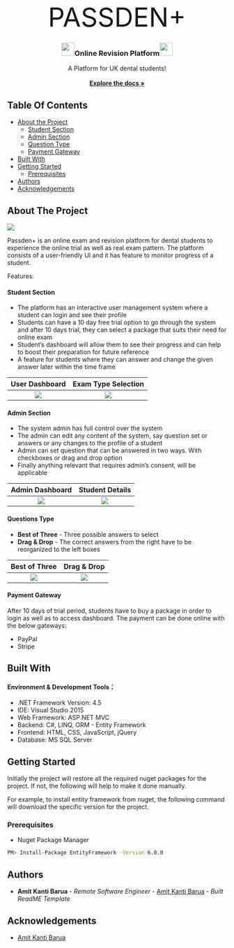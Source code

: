 <p align="center">
  <a style="text-decoration: none; font-size:60px;" href="https://github.com/tilamit/Online-Examination-System">
    <span class="pass">PASSDEN+</span>
  </a>

 <h3 align="center">
   <img src="https://i.ibb.co/1JR5W1H/Pngtree-tick-vector-icon-4015270.png" height="30" width="30" />Online Revision Platform<img src="https://i.ibb.co/1JR5W1H/Pngtree-tick-vector-icon-4015270.png" height="30" width="30" />
 </h3>
  
  <p align="center">
    A Platform for UK dental students!
    <br/>
    <br/>
    <a href="https://github.com/tilamit/Online-Examination-System"><strong>Explore the docs »</strong></a>
    <br/>
  </p>
</p>

## Table Of Contents

* [About the Project](#about-the-project)
   * [Student Section](#student-section)
   * [Admin Section](#admin-section)
   * [Question Type](#question-type)
   * [Payment Gateway](#payment-gateway)
* [Built With](#built-with)
* [Getting Started](#getting-started)
  * [Prerequisites](#prerequisites)
* [Authors](#authors)
* [Acknowledgements](#acknowledgements)

## About The Project

<img style="display:block;margin:0 auto;margin-bottom:12px" src="https://i.ibb.co/QN0nJ1j/passdent.png" />
<div></div>

Passden+ is an online exam and revision platform for dental students to experience the online trial as well as real exam pattern. The platform consists of a user-friendly UI and it has feature to monitor progress of a student. 

Features: 

#### Student Section

* The platform has an interactive user management system where a student can login and see their profile
* Students can have a 10 day free trial option to go through the system and after 10 days trial, they can select a package that suits their need for online exam
* Student’s dashboard will allow them to see their progress and can help to boost their preparation for future reference
* A feature for students where they can answer and change the given answer later within the time frame

User Dashboard             |  Exam Type Selection
:-------------------------:|:-------------------------:
![](https://i.ibb.co/T4D6MNv/Screenshot-2024-01-09-212500.png)  |  ![](https://i.ibb.co/P1fQn6c/Screenshot-2024-01-09-212705.png)

#### Admin Section

* The system admin has full control over the system
* The admin can edit any content of the system, say question set or answers or any changes to the profile of a student
* Admin can set question that can be answered in two ways. With checkboxes or drag and drop option
* Finally anything relevant that requires admin’s consent, will be applicable

Admin Dashboard             |  Student Details
:-------------------------:|:-------------------------:
![](https://i.ibb.co/SKcGXTG/screencapture-localhost-51888-Dashboard-2024-01-07-16-14-16.png)  |  ![](https://i.ibb.co/Kjr1nK7/screencapture-localhost-51888-Dashboard-2024-01-07-16-14-26.png)

#### Questions Type

* **Best of Three** - Three possible answers to select
* **Drag & Drop** - The correct answers from the right have to be reorganized to the left boxes  

Best of Three             |  Drag & Drop
:-------------------------:|:-------------------------:
![](https://i.ibb.co/zN5CFZs/Screenshot-2024-01-07-200301.png)  |  ![](https://i.ibb.co/4VFH6t2/Screenshot-2024-01-07-200246.png)

#### Payment Gateway

After 10 days of trial period, students have to buy a package in order to login as well as to access dashboard. The payment can be done online with the below gateways:  

* PayPal
* Stripe

## Built With

#### Environment & Development Tools：

* .NET Framework Version: 4.5
* IDE: Visual Studio 2015
* Web Framework: ASP.NET MVC
* Backend: C#, LINQ, ORM - Entity Framework 
* Frontend: HTML, CSS, JavaScript, jQuery
* Database: MS SQL Server

## Getting Started

Initially the project will restore all the required nuget packages for the project. If not, the following will help to make it done manually. 

For example, to install entity framework from nuget, the following command will download the specific version for the project.

### Prerequisites

* Nuget Package Manager

```sh
PM> Install-Package EntityFramework -Version 6.0.0
```

## Authors

* **Amit Kanti Barua** - *Remote Software Engineer* - [Amit Kanti Barua](https://github.com/tilamit) - *Built ReadME Template*

## Acknowledgements

* [Amit Kanti Barua](https://github.com/tilamit)
